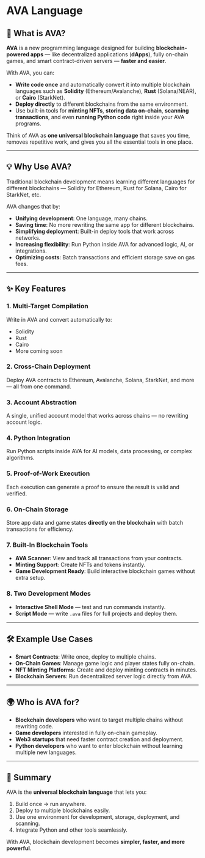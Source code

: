 # **AVA Language**

## 🚀 What is AVA?

**AVA** is a new programming language designed for building **blockchain-powered apps** — like decentralized applications (**dApps**), fully on-chain games, and smart contract-driven servers — **faster and easier**.

With AVA, you can:

- **Write code once** and automatically convert it into multiple blockchain languages such as **Solidity** (Ethereum/Avalanche), **Rust** (Solana/NEAR), or **Cairo** (StarkNet).
- **Deploy directly** to different blockchains from the same environment.
- Use built-in tools for **minting NFTs**, **storing data on-chain**, **scanning transactions**, and even **running Python code** right inside your AVA programs.

Think of AVA as **one universal blockchain language** that saves you time, removes repetitive work, and gives you all the essential tools in one place.

---

## 💡 Why Use AVA?

Traditional blockchain development means learning different languages for different blockchains — Solidity for Ethereum, Rust for Solana, Cairo for StarkNet, etc.

AVA changes that by:

- **Unifying development**: One language, many chains.
- **Saving time**: No more rewriting the same app for different blockchains.
- **Simplifying deployment**: Built-in deploy tools that work across networks.
- **Increasing flexibility**: Run Python inside AVA for advanced logic, AI, or integrations.
- **Optimizing costs**: Batch transactions and efficient storage save on gas fees.

---

## ✨ Key Features

### 1. **Multi-Target Compilation**

Write in AVA and convert automatically to:

- Solidity
- Rust
- Cairo
- More coming soon

### 2. **Cross-Chain Deployment**

Deploy AVA contracts to Ethereum, Avalanche, Solana, StarkNet, and more — all from one command.

### 3. **Account Abstraction**

A single, unified account model that works across chains — no rewriting account logic.

### 4. **Python Integration**

Run Python scripts inside AVA for AI models, data processing, or complex algorithms.

### 5. **Proof-of-Work Execution**

Each execution can generate a proof to ensure the result is valid and verified.

### 6. **On-Chain Storage**

Store app data and game states **directly on the blockchain** with batch transactions for efficiency.

### 7. **Built-In Blockchain Tools**

- **AVA Scanner**: View and track all transactions from your contracts.
- **Minting Support**: Create NFTs and tokens instantly.
- **Game Development Ready**: Build interactive blockchain games without extra setup.

### 8. **Two Development Modes**

- **Interactive Shell Mode** — test and run commands instantly.
- **Script Mode** — write `.ava` files for full projects and deploy them.

---

## 🛠 Example Use Cases

- **Smart Contracts**: Write once, deploy to multiple chains.
- **On-Chain Games**: Manage game logic and player states fully on-chain.
- **NFT Minting Platforms**: Create and deploy minting contracts in minutes.
- **Blockchain Servers**: Run decentralized server logic directly from AVA.

---

## 🌍 Who is AVA for?

- **Blockchain developers** who want to target multiple chains without rewriting code.
- **Game developers** interested in fully on-chain gameplay.
- **Web3 startups** that need faster contract creation and deployment.
- **Python developers** who want to enter blockchain without learning multiple new languages.

---

## 📌 Summary

AVA is the **universal blockchain language** that lets you:

1. Build once → run anywhere.
2. Deploy to multiple blockchains easily.
3. Use one environment for development, storage, deployment, and scanning.
4. Integrate Python and other tools seamlessly.

With AVA, blockchain development becomes **simpler, faster, and more powerful**.
